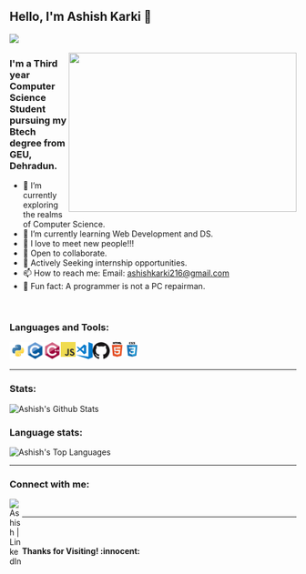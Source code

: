 ##  Hello, I'm Ashish Karki 👋

[<img src="https://komarev.com/ghpvc/?username=Ashishkarki21&label=Profile+Views&color=4287f5&style=flat" />](https://github.com/Ashishkarki21)

<img align="right" width="400" height="280" src="https://github.com/abhisheknaiidu/abhisheknaiidu/blob/master/code.gif"></img>

### I'm a Third year Computer Science Student pursuing my Btech degree from GEU, Dehradun.

- 🔭 I’m currently exploring the realms of Computer Science.
- 🌱 I’m currently learning Web Development and DS.
- 🤝 I love to meet new people!!!
- 👯 Open to collaborate.
- 💼 Actively Seeking internship opportunities.
- 📫 How to reach me: Email: ashishkarki216@gmail.com
- 💬 Fun fact: A programmer is not a PC repairman.

<br/>


### Languages and Tools:

<img align="left" alt="python" width="30px" src="https://raw.githubusercontent.com/github/explore/80688e429a7d4ef2fca1e82350fe8e3517d3494d/topics/python/python.png" />

<img align="left" alt="C" width="30px" height="30px" src="https://github.com/devicons/devicon/blob/master/icons/c/c-original.svg"> 

<img align="left" alt="C++" width="30px" height="30px" src="https://github.com/devicons/devicon/blob/master/icons/cplusplus/cplusplus-original.svg">

<img align="left" alt="JavaScript" width="26px" src="https://raw.githubusercontent.com/github/explore/80688e429a7d4ef2fca1e82350fe8e3517d3494d/topics/javascript/javascript.png"/>

<img align="left" alt="Visual Studio Code" width="30px" src="https://raw.githubusercontent.com/github/explore/80688e429a7d4ef2fca1e82350fe8e3517d3494d/topics/visual-studio-code/visual-studio-code.png" />

<img align="left" alt="GitHub" width="30px" src="https://raw.githubusercontent.com/github/explore/78df643247d429f6cc873026c0622819ad797942/topics/github/github.png" />

<img align="left" alt="HTML5" width="26px" src="https://raw.githubusercontent.com/github/explore/80688e429a7d4ef2fca1e82350fe8e3517d3494d/topics/html/html.png"/>

<img align="left" alt="CSS3" width="26px" src="https://raw.githubusercontent.com/github/explore/80688e429a7d4ef2fca1e82350fe8e3517d3494d/topics/css/css.png" />


<br/>
<br/>



---
### Stats:
<!-- 
[![Ashish's github stats](https://github-readme-stats.vercel.app/api?username=Ashishkarki21&count_private=true&show_icons=true&theme=tokyonight&hide=contribs,prs&cache_second=10000)](https://github.com/Ashishkarki21)
-->
<img alt="Ashish's Github Stats" src="https://github-readme-stats.vercel.app/api?username=Ashishkarki21&show_icons=true&count_private=true&theme=tokyonight" />



### Language stats:

<img alt="Ashish's Top Languages" src="https://github-readme-stats.vercel.app/api/top-langs/?username=Ashishkarki21&layout=compact&theme=tokyonight" />

---

### Connect with me:


[<img align="left" alt="Ashish | LinkedIn" width="22px" src="https://cdn.jsdelivr.net/npm/simple-icons@v3/icons/linkedin.svg" />][linkedin]

<br/>

---
<br/>
<h4 align="left"> Thanks for Visiting! :innocent:</h4> </p>


[linkedin]: https://www.linkedin.com/in/ashish-karki-58a17a211/
